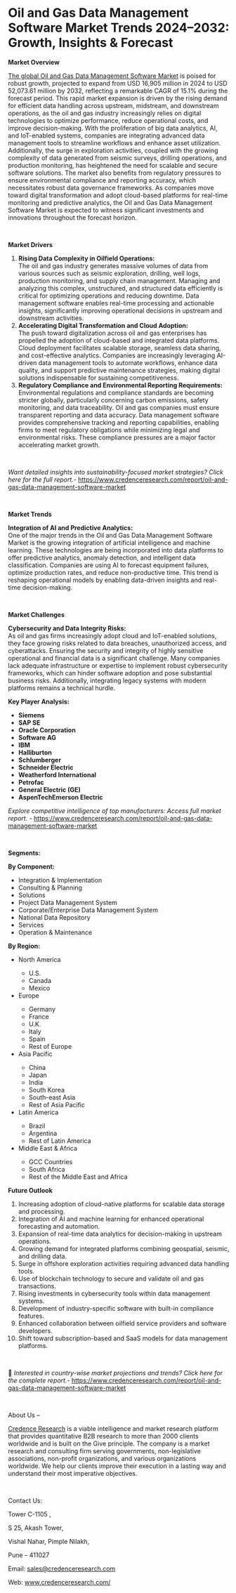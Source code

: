 #	Oil and Gas Data Management Software Market Trends 2024–2032: Growth, Insights & Forecast


<p><strong>Market Overview</strong></p>
<p><a href="https://www.credenceresearch.com/report/oil-and-gas-data-management-software-market">The global Oil and Gas Data Management Software Market</a> is poised for robust growth, projected to expand from USD 16,905 million in 2024 to USD 52,073.61 million by 2032, reflecting a remarkable CAGR of 15.1% during the forecast period. This rapid market expansion is driven by the rising demand for efficient data handling across upstream, midstream, and downstream operations, as the oil and gas industry increasingly relies on digital technologies to optimize performance, reduce operational costs, and improve decision-making. With the proliferation of big data analytics, AI, and IoT-enabled systems, companies are integrating advanced data management tools to streamline workflows and enhance asset utilization. Additionally, the surge in exploration activities, coupled with the growing complexity of data generated from seismic surveys, drilling operations, and production monitoring, has heightened the need for scalable and secure software solutions. The market also benefits from regulatory pressures to ensure environmental compliance and reporting accuracy, which necessitates robust data governance frameworks. As companies move toward digital transformation and adopt cloud-based platforms for real-time monitoring and predictive analytics, the Oil and Gas Data Management Software Market is expected to witness significant investments and innovations throughout the forecast horizon.</p>
<p><strong>&nbsp;</strong></p>
<p><strong>Market Drivers</strong></p>
<ol>
<li><strong> Rising Data Complexity in Oilfield Operations:</strong><br /> The oil and gas industry generates massive volumes of data from various sources such as seismic exploration, drilling, well logs, production monitoring, and supply chain management. Managing and analyzing this complex, unstructured, and structured data efficiently is critical for optimizing operations and reducing downtime. Data management software enables real-time processing and actionable insights, significantly improving operational decisions in upstream and downstream activities.</li>
<li><strong> Accelerating Digital Transformation and Cloud Adoption:</strong><br /> The push toward digitalization across oil and gas enterprises has propelled the adoption of cloud-based and integrated data platforms. Cloud deployment facilitates scalable storage, seamless data sharing, and cost-effective analytics. Companies are increasingly leveraging AI-driven data management tools to automate workflows, enhance data quality, and support predictive maintenance strategies, making digital solutions indispensable for sustaining competitiveness.</li>
<li><strong> Regulatory Compliance and Environmental Reporting Requirements:</strong><br /> Environmental regulations and compliance standards are becoming stricter globally, particularly concerning carbon emissions, safety monitoring, and data traceability. Oil and gas companies must ensure transparent reporting and data accuracy. Data management software provides comprehensive tracking and reporting capabilities, enabling firms to meet regulatory obligations while minimizing legal and environmental risks. These compliance pressures are a major factor accelerating market growth.</li>
</ol>
<p><strong>&nbsp;</strong></p>
<p><em>Want detailed insights into sustainability-focused market strategies? Click here for the full report.- </em><a href="https://www.credenceresearch.com/report/oil-and-gas-data-management-software-market">https://www.credenceresearch.com/report/oil-and-gas-data-management-software-market</a></p>
<p>&nbsp;</p>
<p><strong>Market Trends</strong></p>
<p><strong>Integration of AI and Predictive Analytics:</strong><br /> One of the major trends in the Oil and Gas Data Management Software Market is the growing integration of artificial intelligence and machine learning. These technologies are being incorporated into data platforms to offer predictive analytics, anomaly detection, and intelligent data classification. Companies are using AI to forecast equipment failures, optimize production rates, and reduce non-productive time. This trend is reshaping operational models by enabling data-driven insights and real-time decision-making.</p>
<p><strong>&nbsp;</strong></p>
<p><strong>Market Challenges</strong></p>
<p><strong>Cybersecurity and Data Integrity Risks:</strong><br /> As oil and gas firms increasingly adopt cloud and IoT-enabled solutions, they face growing risks related to data breaches, unauthorized access, and cyberattacks. Ensuring the security and integrity of highly sensitive operational and financial data is a significant challenge. Many companies lack adequate infrastructure or expertise to implement robust cybersecurity frameworks, which can hinder software adoption and pose substantial business risks. Additionally, integrating legacy systems with modern platforms remains a technical hurdle.</p>
<p><strong>Key Player Analysis:</strong></p>
<ul>
<li><strong>Siemens</strong></li>
<li><strong>SAP SE</strong></li>
<li><strong>Oracle Corporation</strong></li>
<li><strong>Software AG</strong></li>
<li><strong>IBM</strong></li>
<li><strong>Halliburton</strong></li>
<li><strong>Schlumberger</strong></li>
<li><strong>Schneider Electric</strong></li>
<li><strong>Weatherford International</strong></li>
<li><strong>Petrofac</strong></li>
<li><strong>General Electric (GE)</strong></li>
<li><strong>AspenTechEmerson Electric</strong></li>
</ul>
<p><em>Explore competitive intelligence of top manufacturers: Access full market report. - </em><a href="https://www.credenceresearch.com/report/oil-and-gas-data-management-software-market">https://www.credenceresearch.com/report/oil-and-gas-data-management-software-market</a></p>
<p>&nbsp;</p>
<p><strong>Segments:</strong></p>
<p><strong>By Component:</strong></p>
<ul>
<li>Integration &amp; Implementation</li>
<li>Consulting &amp; Planning</li>
<li>Solutions</li>
<li>Project Data Management System</li>
<li>Corporate/Enterprise Data Management System</li>
<li>National Data Repository</li>
<li>Services</li>
<li>Operation &amp; Maintenance</li>
</ul>
<p><strong>By Region:</strong></p>
<ul>
<li>North America</li>
<ul>
<li>U.S.</li>
<li>Canada</li>
<li>Mexico</li>
</ul>
<li>Europe</li>
<ul>
<li>Germany</li>
<li>France</li>
<li>U.K.</li>
<li>Italy</li>
<li>Spain</li>
<li>Rest of Europe</li>
</ul>
<li>Asia Pacific</li>
<ul>
<li>China</li>
<li>Japan</li>
<li>India</li>
<li>South Korea</li>
<li>South-east Asia</li>
<li>Rest of Asia Pacific</li>
</ul>
<li>Latin America</li>
<ul>
<li>Brazil</li>
<li>Argentina</li>
<li>Rest of Latin America</li>
</ul>
<li>Middle East &amp; Africa</li>
<ul>
<li>GCC Countries</li>
<li>South Africa</li>
<li>Rest of the Middle East and Africa</li>
</ul>
</ul>
<p><strong>Future Outlook</strong></p>
<ol>
<li>Increasing adoption of cloud-native platforms for scalable data storage and processing.</li>
<li>Integration of AI and machine learning for enhanced operational forecasting and automation.</li>
<li>Expansion of real-time data analytics for decision-making in upstream operations.</li>
<li>Growing demand for integrated platforms combining geospatial, seismic, and drilling data.</li>
<li>Surge in offshore exploration activities requiring advanced data handling tools.</li>
<li>Use of blockchain technology to secure and validate oil and gas transactions.</li>
<li>Rising investments in cybersecurity tools within data management systems.</li>
<li>Development of industry-specific software with built-in compliance features.</li>
<li>Enhanced collaboration between oilfield service providers and software developers.</li>
<li>Shift toward subscription-based and SaaS models for data management platforms.</li>
</ol>
<p>&nbsp;</p>
<p>📌 <em>Interested in country-wise market projections and trends? Click here for the complete report.- </em><a href="https://www.credenceresearch.com/report/oil-and-gas-data-management-software-market">https://www.credenceresearch.com/report/oil-and-gas-data-management-software-market</a></p>
<p>&nbsp;</p>
<p>About Us &ndash;</p>
<p><a href="https://www.credenceresearch.com/">Credence Research</a> is a viable intelligence and market research platform that provides quantitative B2B research to more than 2000 clients worldwide and is built on the Give principle. The company is a market research and consulting firm serving governments, non-legislative associations, non-profit organizations, and various organizations worldwide. We help our clients improve their execution in a lasting way and understand their most imperative objectives.</p>
<p>&nbsp;</p>
<p>Contact Us:</p>
<p>Tower C-1105 ,</p>
<p>S 25, Akash Tower,</p>
<p>Vishal Nahar, Pimple Nilakh,</p>
<p>Pune &ndash; 411027</p>
<p>Email: <a href="mailto:sales@credenceresearch.com">sales@credenceresearch.com</a></p>
<p>Web: <a href="http://www.credenceresearch.com/">www.credenceresearch.com/</a></p>
